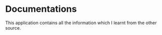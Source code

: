 # Documentations
This application contains all the information which I learnt from the other source.

